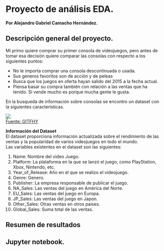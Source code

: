 # Proyecto de análisis EDA.  
**Por Alejandro Gabriel Camacho Hernández.**

## Descripción general del proyecto.
Mi primo quiere comprar su primer consola de videojuegos, pero antes de tomar esa decisión quiere comparar las consolas con respecto a los siguientes puntos:  
* No le importa comprar una consola descontinuada o usada.
* Sus generos favoritos son de acción y de peleas
* Busca que los juegos en oferta hayan salido del 2015 a la fecha actual. 
* Piensa basar su compra también con relación a las ventas que ha tenido. Si vende mucho es porque mucha gente le gusta. 

En la busqueda de información sobre consolas se encontro un dataset con la siguientes caracteristicas. 


![](https://media.giphy.com/media/3o7aD8xzG7iePh2LO8/giphy.gif)  
[Fuente: GITFHY](https://media.giphy.com/media/3o7aD8xzG7iePh2LO8/giphy.gif)

**Información del Dataset**  
El dataset  proporciona información actualizada sobre el rendimiento de las ventas y la popularidad de varios videojuegos en todo el mundo.  
Las variables existentes en el dataset son las siguientes:  

1. Name: Nombre del video Juego.
2. Platform: La plataforma en la que se lanzó el juego, como PlayStation, Xbox, Nintendo, etc. 
3. Year_of_Release: Año en el que se realizo el videojuego. 
4. Genre: Genero.
5. Publisher: La empresa responsable de publicar el juego.
6. NA_Sales: Las ventas del juego en América del Norte.
7. EU_Sales: Las ventas del juego en Europa.
8. JP_Sales: Las ventas del juego en Japon.
9. Other_Sales: Otras ventas en otros paises.
10. Global_Sales: Suma total de las ventas.


## Resumen de resultados

## Jupyter notebook.
